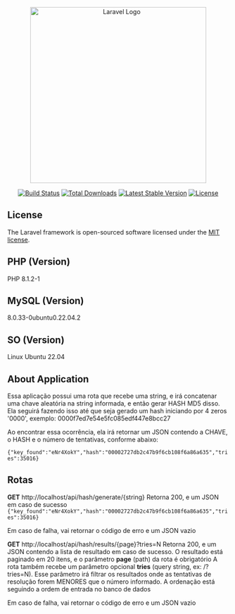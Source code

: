 <p align="center"><a href="https://laravel.com" target="_blank"><img src="https://raw.githubusercontent.com/laravel/art/master/logo-lockup/5%20SVG/2%20CMYK/1%20Full%20Color/laravel-logolockup-cmyk-red.svg" width="400" alt="Laravel Logo"></a></p>

<p align="center">
<a href="https://github.com/laravel/framework/actions"><img src="https://github.com/laravel/framework/workflows/tests/badge.svg" alt="Build Status"></a>
<a href="https://packagist.org/packages/laravel/framework"><img src="https://img.shields.io/packagist/dt/laravel/framework" alt="Total Downloads"></a>
<a href="https://packagist.org/packages/laravel/framework"><img src="https://img.shields.io/packagist/v/laravel/framework" alt="Latest Stable Version"></a>
<a href="https://packagist.org/packages/laravel/framework"><img src="https://img.shields.io/packagist/l/laravel/framework" alt="License"></a>
</p>

## License

The Laravel framework is open-sourced software licensed under the [MIT license](https://opensource.org/licenses/MIT).

## PHP (Version)

PHP 8.1.2-1

## MySQL (Version)

8.0.33-0ubuntu0.22.04.2

## SO (Version)

Linux Ubuntu 22.04

## About Application

Essa aplicação possui uma rota que recebe uma string, e irá concatenar uma chave aleatória na string informada, e então gerar HASH MD5 disso. Ela seguirá fazendo isso até que seja gerado um hash iniciando por 4 zeros '0000', exemplo: 0000f7ed7e54e5fc085edf447e8bcc27

Ao encontrar essa ocorrência, ela irá retornar um JSON contendo a CHAVE, o HASH e o número de tentativas, conforme abaixo:

```{"key_found":"eNr4XokY","hash":"00002727db2c47b9f6cb108f6a86a635","tries":35016}```

## Rotas 

**GET**
http://localhost/api/hash/generate/{string}
Retorna 200, e um JSON em caso de sucesso
```{"key_found":"eNr4XokY","hash":"00002727db2c47b9f6cb108f6a86a635","tries":35016}```

Em caso de falha, vai retornar o código de erro e um JSON vazio


**GET**
http://localhost/api/hash/results/{page}?tries=N
Retorna 200, e um JSON contendo a lista de resultado em caso de sucesso.
O resultado está paginado em 20 itens, e o parâmetro **page** (path) da rota é obrigatório
A rota também recebe um parâmetro opcional **tries** (query string, ex: /?tries=N). Esse parâmetro irá filtrar os resultados onde as tentativas de resolução forem MENORES que o número informado.
A ordenação está seguindo a ordem de entrada no banco de dados

Em caso de falha, vai retornar o código de erro e um JSON vazio
